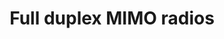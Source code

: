 ---
layout: publication
title: Full duplex MIMO radios
short_title: Full duplex MIMO radios
authors: D Bharadia, S Katti,
conference: 11th USENIX Symposium on Networked Systems Design and Implementation
confurl: https://doi.org/10.1145/2486001
paper: /files/papers/nsdi14-mimo.pdf
excerpt: '419 cites: https://scholar.google.com/scholar?oi=bibs\&amp;hl=en\&amp;cites=7009557832919391403'
tags: Uncategorized
---